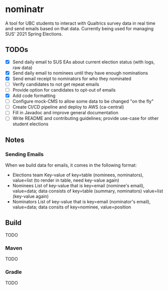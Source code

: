 # nominatr

A tool for UBC students to interact with Qualtrics survey data in real time and send emails based on that data. Currently being used for managing SUS' 2021 Spring Elections.

## TODOs

- [x] Send daily email to SUS EAs about current election status (with logs, raw data)
- [x] Send daily email to nominees until they have enough nominations
- [x] Send email receipt to nominators for who they nominated
- [ ] Verify candidates to not get repeat emails
- [ ] Provide option for candidates to opt-out of emails
- [x] Add code formatting
- [ ] Configure mock-CMS to allow some data to be changed "on the fly"
- [ ] Create CI/CD pipeline and deploy to AWS (ca-central)
- [ ] Fill in Javadoc and improve general documentation
- [ ] Write README and contributing guidelines; provide use-case for other student elections

## Notes

### Sending Emails

When we build data for emails, it comes in the following format:

- Elections team Key-value of key=table (nominees, nominators), value=list (to render in table, need key-value again)
- Nominees List of key-value that is key=email (nominee's email), value=data; data consists of key=table (summary, nominators) value=list (key-value again)
- Nominators List of key-value that is key=email (nominator's email), value=data; data consits of key=nominee, value=position

## Build

TODO

### Maven

TODO

### Gradle

TODO
